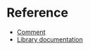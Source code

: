 # Reference #

- [Comment](https://doc.rust-lang.org/stable/rust-by-example/hello/comment.html)
- [Library
  documentation](https://doc.rust-lang.org/stable/rust-by-example/meta/doc.html)
